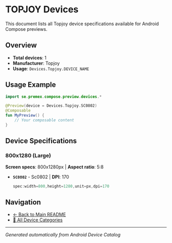 # TOPJOY Devices

This document lists all Topjoy device specifications available for Android Compose previews.

## Overview

- **Total devices**: 1
- **Manufacturer**: Topjoy
- **Usage**: `Devices.Topjoy.DEVICE_NAME`

## Usage Example

```kotlin
import se.premex.compose.preview.devices.*

@Preview(device = Devices.Topjoy.SC0802)
@Composable
fun MyPreview() {
    // Your composable content
}
```

## Device Specifications

### 800x1280 (Large)

**Screen specs**: 800x1280px | **Aspect ratio**: 5:8

- **`SC0802`** - Sc0802 | **DPI**: 170
  ```kotlin
  spec:width=800,height=1280,unit=px,dpi=170
  ```

## Navigation

- [← Back to Main README](../../README.md)
- [📱 All Device Categories](../README.md)

---
*Generated automatically from Android Device Catalog*
